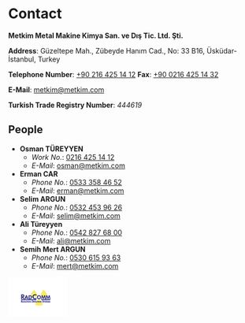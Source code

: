 # Contact

**Metkim Metal Makine Kimya San. ve Dış Tic. Ltd. Şti.**

<GoogleMaps/>

**Address**: Güzeltepe Mah., Zübeyde Hanım Cad., No: 33 B16, Üsküdar-İstanbul, Turkey

**Telephone Number**: [+90 216 425 14 12](+902164251412)
**Fax**: [+90 0216 425 14 32](+902164251432)

**E-Mail**: <metkim@metkim.com>

**Turkish Trade Registry Number**: *444619*

## People

- **Osman TÜREYYEN**
  - *Work No.*: [0216 425 14 12](tel:+902164251412)
  - *E-Mail*: <osman@metkim.com>
- **Erman CAR**
  - *Phone No.*: [0533 358 46 52](tel:+905333584652)
  - *E-Mail*: <erman@metkim.com>
- **Selim ARGUN**
  - *Phone No.*: [0532 453 96 26](tel:+905324539626)
  - *E-Mail*: <selim@metkim.com>
- **Ali Türeyyen**
  - *Phone No.*: [0542 827 68 00](tel:+905428276800)
  - *E-Mail*: <ali@metkim.com>
- **Semih Mert ARGUN**
  - *Phone No.*: [0530 615 93 63](tel:+9005306159363)
  - *E-Mail*: <mert@metkim.com>

[![RadComm Logo](/images/radcom.jpg)](https://www.radcommsystems.com/)
